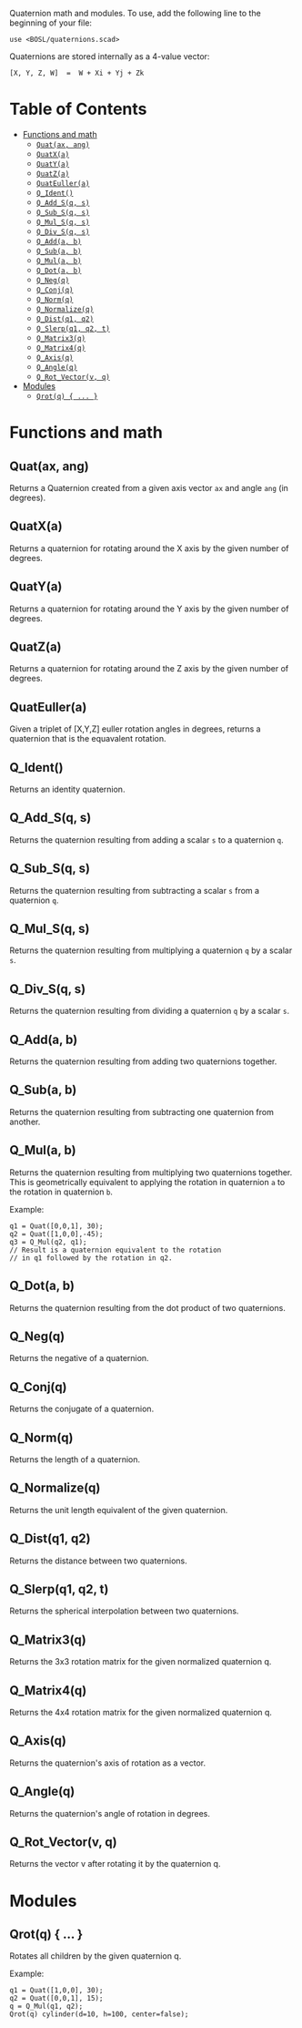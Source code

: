 Quaternion math and modules.
To use, add the following line to the beginning of your file:

    use <BOSL/quaternions.scad>



Quaternions are stored internally as a 4-value vector:

	[X, Y, Z, W]  =  W + Xi + Yj + Zk


# Table of Contents

- [Functions and math](#functions-and-math)
    - [`Quat(ax, ang)`](#quatax-ang)
    - [`QuatX(a)`](#quatxa)
    - [`QuatY(a)`](#quatya)
    - [`QuatZ(a)`](#quatza)
    - [`QuatEuller(a)`](#quateullera)
    - [`Q_Ident()`](#q_ident)
    - [`Q_Add_S(q, s)`](#q_add_sq-s)
    - [`Q_Sub_S(q, s)`](#q_sub_sq-s)
    - [`Q_Mul_S(q, s)`](#q_mul_sq-s)
    - [`Q_Div_S(q, s)`](#q_div_sq-s)
    - [`Q_Add(a, b)`](#q_adda-b)
    - [`Q_Sub(a, b)`](#q_suba-b)
    - [`Q_Mul(a, b)`](#q_mula-b)
    - [`Q_Dot(a, b)`](#q_dota-b)
    - [`Q_Neg(q)`](#q_negq)
    - [`Q_Conj(q)`](#q_conjq)
    - [`Q_Norm(q)`](#q_normq)
    - [`Q_Normalize(q)`](#q_normalizeq)
    - [`Q_Dist(q1, q2)`](#q_distq1-q2)
    - [`Q_Slerp(q1, q2, t)`](#q_slerpq1-q2-t)
    - [`Q_Matrix3(q)`](#q_matrix3q)
    - [`Q_Matrix4(q)`](#q_matrix4q)
    - [`Q_Axis(q)`](#q_axisq)
    - [`Q_Angle(q)`](#q_angleq)
    - [`Q_Rot_Vector(v, q)`](#q_rot_vectorv-q)
- [Modules](#modules)
    - [`Qrot(q) { ... }`](#qrotq---)



# Functions and math


## Quat(ax, ang)
Returns a Quaternion created from a given axis vector `ax` and angle `ang` (in degrees).



## QuatX(a)
Returns a quaternion for rotating around the X axis by the given number of degrees.



## QuatY(a)
Returns a quaternion for rotating around the Y axis by the given number of degrees.



## QuatZ(a)
Returns a quaternion for rotating around the Z axis by the given number of degrees.



## QuatEuller(a)
Given a triplet of [X,Y,Z] euller rotation angles in degrees,
returns a quaternion that is the equavalent rotation.



## Q\_Ident()
Returns an identity quaternion.



## Q\_Add\_S(q, s)
Returns the quaternion resulting from adding a scalar `s` to a quaternion `q`.



## Q\_Sub\_S(q, s)
Returns the quaternion resulting from subtracting a scalar `s` from a quaternion `q`.



## Q\_Mul\_S(q, s)
Returns the quaternion resulting from multiplying a quaternion `q` by a scalar `s`.



## Q\_Div\_S(q, s)
Returns the quaternion resulting from dividing a quaternion `q` by a scalar `s`.



## Q\_Add(a, b)
Returns the quaternion resulting from adding two quaternions together.



## Q\_Sub(a, b)
Returns the quaternion resulting from subtracting one quaternion from another.



## Q\_Mul(a, b)
Returns the quaternion resulting from multiplying two quaternions together.
This is geometrically equivalent to applying the rotation in quaternion `a` to the rotation in quaternion `b`.

Example:

    q1 = Quat([0,0,1], 30);
    q2 = Quat([1,0,0],-45);
    q3 = Q_Mul(q2, q1);
    // Result is a quaternion equivalent to the rotation
    // in q1 followed by the rotation in q2.


## Q\_Dot(a, b)
Returns the quaternion resulting from the dot product of two quaternions.



## Q\_Neg(q)
Returns the negative of a quaternion.



## Q\_Conj(q)
Returns the conjugate of a quaternion.



## Q\_Norm(q)
Returns the length of a quaternion.



## Q\_Normalize(q)
Returns the unit length equivalent of the given quaternion.



## Q\_Dist(q1, q2)
Returns the distance between two quaternions.



## Q\_Slerp(q1, q2, t)
Returns the spherical interpolation between two quaternions.



## Q\_Matrix3(q)
Returns the 3x3 rotation matrix for the given normalized quaternion q.



## Q\_Matrix4(q)
Returns the 4x4 rotation matrix for the given normalized quaternion q.



## Q\_Axis(q)
Returns the quaternion's axis of rotation as a vector.



## Q\_Angle(q)
Returns the quaternion's angle of rotation in degrees.



## Q\_Rot\_Vector(v, q)
Returns the vector v after rotating it by the quaternion q.



# Modules


## Qrot(q) { ... }
Rotates all children by the given quaternion q.

Example:

    q1 = Quat([1,0,0], 30);
    q2 = Quat([0,0,1], 15);
    q = Q_Mul(q1, q2);
    Qrot(q) cylinder(d=10, h=100, center=false);



